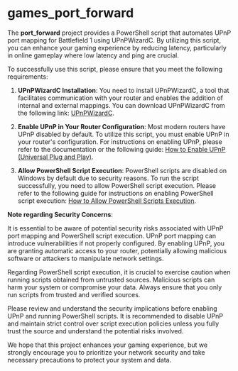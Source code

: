 # games_port_forward

The **port_forward** project provides a PowerShell script that automates UPnP port mapping for Battlefield 1 using UPnPWizardC. By utilizing this script, you can enhance your gaming experience by reducing latency, particularly in online gameplay where low latency and ping are crucial.

To successfully use this script, please ensure that you meet the following requirements:

1. **UPnPWizardC Installation**: You need to install UPnPWizardC, a tool that facilitates communication with your router and enables the addition of internal and external mappings. You can download UPnPWizardC from the following link: [UPnPWizardC](https://www.xldevelopment.net/upnpwiz.php).

2. **Enable UPnP in Your Router Configuration**: Most modern routers have UPnP disabled by default. To utilize this script, you must enable UPnP in your router's configuration. For instructions on enabling UPnP, please refer to the documentation or the following guide: [How to Enable UPnP (Universal Plug and Play)](https://appuals.com/how-to-enable-upnp-universal-plug-n-play/).

3. **Allow PowerShell Script Execution**: PowerShell scripts are disabled on Windows by default due to security reasons. To run the script successfully, you need to allow PowerShell script execution. Please refer to the following guide for instructions on enabling PowerShell script execution: [How to Allow PowerShell Scripts Execution](https://superuser.com/questions/106360/how-to-enable-execution-of-powershell-scripts).

**Note regarding Security Concerns**:

It is essential to be aware of potential security risks associated with UPnP port mapping and PowerShell script execution. UPnP port mapping can introduce vulnerabilities if not properly configured. By enabling UPnP, you are granting automatic access to your router, potentially allowing malicious software or attackers to manipulate network settings.

Regarding PowerShell script execution, it is crucial to exercise caution when running scripts obtained from untrusted sources. Malicious scripts can harm your system or compromise your data. Always ensure that you only run scripts from trusted and verified sources.

Please review and understand the security implications before enabling UPnP and running PowerShell scripts. It is recommended to disable UPnP and maintain strict control over script execution policies unless you fully trust the source and understand the potential risks involved.

We hope that this project enhances your gaming experience, but we strongly encourage you to prioritize your network security and take necessary precautions to protect your system and data.
